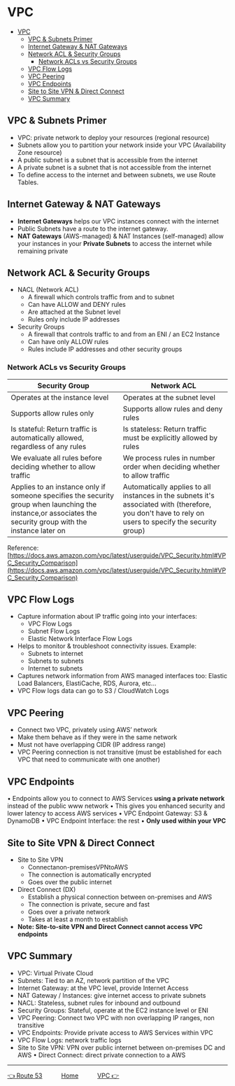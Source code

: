 # VPC

- [VPC](#vpc)
  - [VPC \& Subnets Primer](#vpc--subnets-primer)
  - [Internet Gateway \& NAT Gateways](#internet-gateway--nat-gateways)
  - [Network ACL \& Security Groups](#network-acl--security-groups)
    - [Network ACLs vs Security Groups](#network-acls-vs-security-groups)
  - [VPC Flow Logs](#vpc-flow-logs)
  - [VPC Peering](#vpc-peering)
  - [VPC Endpoints](#vpc-endpoints)
  - [Site to Site VPN \& Direct Connect](#site-to-site-vpn--direct-connect)
  - [VPC Summary](#vpc-summary)

## VPC & Subnets Primer

- VPC: private network to deploy your resources (regional resource)
- Subnets allow you to partition your network inside your VPC (Availability Zone resource)
- A public subnet is a subnet that is accessible from the internet
- A private subnet is a subnet that is not accessible from the internet
- To define access to the internet and between subnets, we use Route Tables.

## Internet Gateway & NAT Gateways

- **Internet Gateways** helps our VPC instances connect with the internet
- Public Subnets have a route to the internet gateway.
- **NAT Gateways** (AWS-managed) & NAT Instances (self-managed) allow your instances in your **Private Subnets** to access the internet while remaining private

## Network ACL & Security Groups

- NACL (Network ACL)
  - A firewall which controls traffic from and to subnet
  - Can have ALLOW and DENY rules
  - Are attached at the Subnet level
  - Rules only include IP addresses
- Security Groups
  - A firewall that controls traffic to and from an ENI / an EC2 Instance
  - Can have only ALLOW rules
  - Rules include IP addresses and other security groups

### Network ACLs vs Security Groups

| Security Group                                                                                                                                              | Network ACL                                                                                                                                           |
| ----------------------------------------------------------------------------------------------------------------------------------------------------------- | ----------------------------------------------------------------------------------------------------------------------------------------------------- |
| Operates at the instance level                                                                                                                              | Operates at the subnet level                                                                                                                          |
| Supports allow rules only                                                                                                                                   | Supports allow rules and deny rules                                                                                                                   |
| Is stateful: Return traffic is automatically allowed, regardless of any rules                                                                               | Is stateless: Return traffic must be explicitly allowed by rules                                                                                      |
| We evaluate all rules before deciding whether to allow traffic                                                                                              | We process rules in number order when deciding whether to allow traffic                                                                               |
| Applies to an instance only if someone specifies the security group when launching the instance,or associates the security group with the instance later on | Automatically applies to all instances in the subnets it's associated with (therefore, you don't have to rely on users to specify the security group) |

Reference: [https://docs.aws.amazon.com/vpc/latest/userguide/VPC_Security.html#VPC_Security_Comparison](https://docs.aws.amazon.com/vpc/latest/userguide/VPC_Security.html#VPC_Security_Comparison)

## VPC Flow Logs

- Capture information about IP traffic going into your interfaces:
  - VPC Flow Logs
  - Subnet Flow Logs
  - Elastic Network Interface Flow Logs
- Helps to monitor & troubleshoot connectivity issues. Example:
  - Subnets to internet
  - Subnets to subnets
  - Internet to subnets
- Captures network information from AWS managed interfaces too: Elastic Load Balancers, ElastiCache, RDS, Aurora, etc...
- VPC Flow logs data can go to S3 / CloudWatch Logs

## VPC Peering

- Connect two VPC, privately using AWS’ network
- Make them behave as if they were in the same network
- Must not have overlapping CIDR (IP address range)
- VPC Peering connection is not transitive (must be established for each VPC that need to communicate with one another)

## VPC Endpoints

• Endpoints allow you to connect to AWS Services **using a private network** instead of the public www network
• This gives you enhanced security and lower latency to access AWS services
• VPC Endpoint Gateway: S3 & DynamoDB
• VPC Endpoint Interface: the rest
• **Only used within your VPC**

## Site to Site VPN & Direct Connect

- Site to Site VPN
  - Connectanon-premisesVPNtoAWS
  - The connection is automatically encrypted
  - Goes over the public internet
- Direct Connect (DX)
  - Establish a physical connection between on-premises and AWS
  - The connection is private, secure and fast
  - Goes over a private network
  - Takes at least a month to establish
- **Note: Site-to-site VPN and Direct Connect cannot access VPC endpoints**

## VPC Summary

- VPC: Virtual Private Cloud
- Subnets: Tied to an AZ, network partition of the VPC
- Internet Gateway: at the VPC level, provide Internet Access
- NAT Gateway / Instances: give internet access to private subnets
- NACL: Stateless, subnet rules for inbound and outbound
- Security Groups: Stateful, operate at the EC2 instance level or ENI
- VPC Peering: Connect two VPC with non overlapping IP ranges, non transitive
- VPC Endpoints: Provide private access to AWS Services within VPC
- VPC Flow Logs: network traffic logs
- Site to Site VPN: VPN over public internet between on-premises DC and AWS • Direct Connect: direct private connection to a AWS

* * *

[👈  Route 53](./route_53.md)&nbsp; &nbsp; &nbsp; &nbsp; &nbsp; &nbsp;[Home](../README.md)&nbsp; &nbsp; &nbsp; &nbsp; &nbsp; &nbsp;[VPC 👉](./vpc_primer.md)